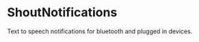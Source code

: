 ShoutNotifications
==================

Text to speech notifications for bluetooth and plugged in devices.
